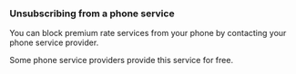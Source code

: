 ###  Unsubscribing from a phone service

You can block premium rate services from your phone by contacting your phone
service provider.

Some phone service providers provide this service for free.
